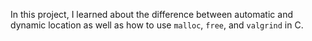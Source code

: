 In this project, I learned about the difference between automatic
and dynamic location as well as how to use `malloc`, `free`, and `valgrind` in C.
